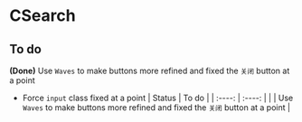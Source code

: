 # CSearch
## To do
**(Done)** Use `Waves` to make buttons more refined and fixed the `关闭` button at a point
- Force `input` class fixed at a point
| Status | To do |
| :----: | :----: |
|  | Use `Waves` to make buttons more refined and fixed the `关闭` button at a point |
